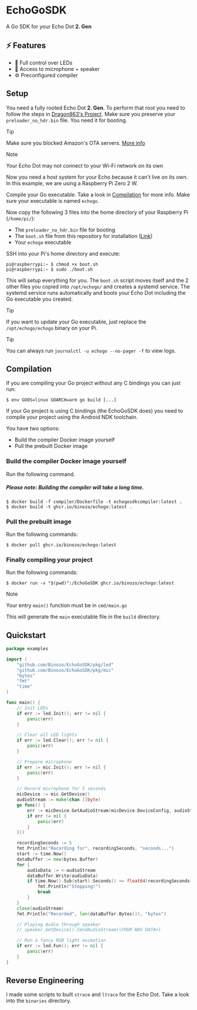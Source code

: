 # EchoGoSDK
A Go SDK for your Echo Dot **2. Gen**

## ⚡ Features
- 🚥 Full control over LEDs
- 🎤 Access to microphone + speaker
- ⚙️ Preconfigured compiler

## Setup
You need a fully rooted Echo Dot **2. Gen**. To perform that root you need to follow the steps in [Dragon863's Project](https://github.com/Dragon863/EchoCLI).
Make sure you preserve your `preloader_no_hdr.bin` file. You need it for booting.

> [!TIP]
> Make sure you blocked Amazon's OTA servers. [More info](https://github.com/Dragon863/EchoCLI#notice)

> [!NOTE]
> Your Echo Dot may not connect to your Wi-Fi network on its own

Now you need a host system for your Echo because it can't live on its own.
In this example, we are using a Raspberry Pi Zero 2 W.

Compile your Go executable. Take a look in [Compilation](README.md#Compilation) for more info.
Make sure your executable is named `echogo`.

Now copy the following 3 files into the home directory of your Raspberry Pi (`/home/pi/`):
- The `preloader_no_hdr.bin` file for booting
- The `boot.sh` file from this repository for installation ([Link](https://github.com/Binozo/EchoGoSDK/raw/master/boot.sh))
- Your `echogo` executable

SSH into your Pi's home directory and execute:
```shell
pi@raspberrypi:~ $ chmod +x boot.sh
pi@raspberrypi:~ $ sudo ./boot.sh
```

This will setup everything for you. The `boot.sh` script moves itself and the 2 other files you copied into `/opt/echogo/` and creates a systemd service.
The systemd service runs automatically and boots your Echo Dot including the Go executable you created.

> [!TIP]
> If you want to update your Go executable, just replace the `/opt/echogo/echogo` binary on your Pi.
 
> [!TIP]
> You can always run `journalctl -u echogo --no-pager -f` to view logs.


## Compilation
If you are compiling your Go project without any C bindings you can just run:
```shell
$ env GOOS=linux GOARCH=arm go build [...]
```


If your Go project is using C bindings (the EchoGoSDK does) you need to compile your project using the Android NDK toolchain.

You have two options:
- Build the compiler Docker image yourself
- Pull the prebuilt Docker image

### Build the compiler Docker image yourself
Run the following command.

##### Please note: Building the compiler will take a _long_ time.
```shell
$ docker build -f compiler/Dockerfile -t echogosdkcompiler:latest .
$ docker build -t ghcr.io/binozo/echogo:latest .
```

### Pull the prebuilt image
Run the following commands:
```shell
$ docker pull ghcr.io/binozo/echogo:latest
```

### Finally compiling your project
Run the following commands:
```shell
$ docker run -v "$(pwd)":/EchoGoSDK ghcr.io/binozo/echogo:latest
```
> [!NOTE]
> Your entry `main()` function must be in `cmd/main.go`


This will generate the `main` executable file in the `build` directory.

## Quickstart
```go
package examples

import (
	"github.com/Binozo/EchoGoSDK/pkg/led"
	"github.com/Binozo/EchoGoSDK/pkg/mic"
	"bytes"
	"fmt"
	"time"
)

func main() {
	// Init LEDs
	if err := led.Init(); err != nil {
		panic(err)
	}

	// Clear all LED lights
	if err := led.Clear(); err != nil {
		panic(err)
	}

	// Prepare microphone
	if err := mic.Init(); err != nil {
		panic(err)
	}

	// Record microphone for 5 seconds
	micDevice := mic.GetDevice()
	audioStream := make(chan []byte)
	go func() {
		err := micDevice.GetAudioStream(micDevice.DeviceConfig, audioStream)
		if err != nil {
			panic(err)
		}
	}()

	recordingSeconds := 5
	fmt.Println("Recording for", recordingSeconds, "seconds...")
	start := time.Now()
	dataBuffer := new(bytes.Buffer)
	for {
		audioData := <-audioStream
		dataBuffer.Write(audioData)
		if time.Now().Sub(start).Seconds() >= float64(recordingSeconds) {
			fmt.Println("Stopping!")
			break
		}
	}
	close(audioStream)
	fmt.Println("Recorded", len(dataBuffer.Bytes()), "bytes")

	// Playing Audio through speaker
	// speaker.GetDevice().SendAudioStream(<YOUR WAV DATA>)

	// Run a fancy RGB light animation
	if err := led.Fun(); err != nil {
		panic(err)
	}
}
```

## Reverse Engineering
I made some scripts to built `strace` and `ltrace` for the Echo Dot.
Take a look into the `binaries` directory.